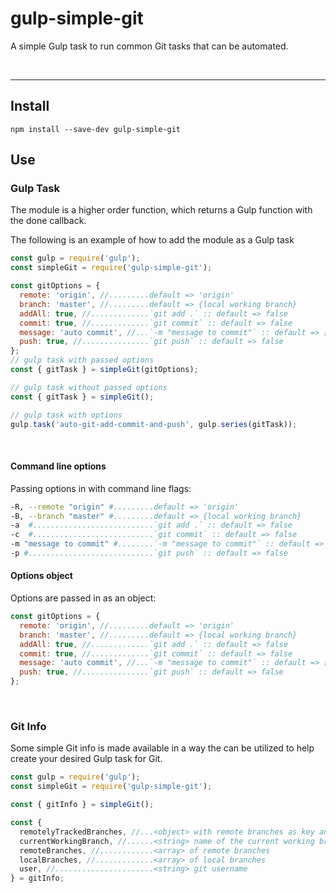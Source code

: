 # gulp-simple-git
<p>
A simple Gulp task to run common Git tasks that can be automated.
</p>
</br>

<hr>

## Install

```
npm install --save-dev gulp-simple-git
```

## Use

### Gulp Task

<p>
The module is a higher order function, which returns a Gulp function with the done callback.
</p>

<p>
The following is an example of how to add the module as a Gulp task
</p>

```javascript
const gulp = require('gulp');
const simpleGit = require('gulp-simple-git');

const gitOptions = {
  remote: 'origin', //.........default => 'origin'
  branch: 'master', //.........default => {local working branch}
  addAll: true, //.............`git add .` :: default => false
  commit: true, //.............`git commit` :: default => false
  message: 'auto commit', //...`-m "message to commit"` :: default => [BRANCH: {currentBranch}] | [USER: {user}] | AUTO-COMMIT :: no message for commit.
  push: true, //...............`git push` :: default => false
};
// gulp task with passed options
const { gitTask } = simpleGit(gitOptions);

// gulp task without passed options
const { gitTask } = simpleGit();

// gulp task with options
gulp.task('auto-git-add-commit-and-push', gulp.series(gitTask));
```

</br>

#### Command line options
<p>
Passing options in with command line flags:
</p>


```sh
-R, --remote "origin" #.........default => 'origin'
-B, --branch "master" #.........default => {local working branch}
-a  #...........................`git add .` :: default => false
-c  #...........................`git commit` :: default => false
-m "message to commit" #........`-m "message to commit"` :: default => [BRANCH: {currentBranch}] | [USER: {user}] | AUTO-COMMIT :: no message for commit.
-p #............................`git push` :: default => false
```

#### Options object
<p>
Options are passed in as an object:
</p>

```javascript
const gitOptions = {
  remote: 'origin', //.........default => 'origin'
  branch: 'master', //.........default => {local working branch}
  addAll: true, //.............`git add .` :: default => false
  commit: true, //.............`git commit` :: default => false
  message: 'auto commit', //...`-m "message to commit"` :: default => [BRANCH: {currentBranch}] | [USER: {user}] | AUTO-COMMIT :: no message for commit.
  push: true, //...............`git push` :: default => false
};
```
</br>

### Git Info

<p>
Some simple Git info is made available in a way the can be utilized to help create your desired Gulp task for Git.
</p>

```javascript
const gulp = require('gulp');
const simpleGit = require('gulp-simple-git');

const { gitInfo } = simpleGit();

const {
  remotelyTrackedBranches, //...<object> with remote branches as key and an array of their respectively tracked branches
  currentWorkingBranch, //......<string> name of the current working branch
  remoteBranches, //............<array> of remote branches
  localBranches, //.............<array> of local branches
  user, //......................<string> git username
} = gitInfo;

```












</br>
